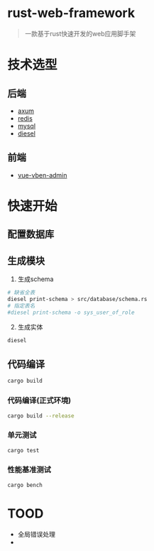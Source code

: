 # rust-web-framework
> 一款基于rust快速开发的web应用脚手架
# 技术选型
## 后端
- [axum](https://github.com/tokio-rs/axum)
- [redis](https://github.com/redis/redis)
- [mysql](https://github.com/mysql/mysql-server)
- [diesel](https://github.com/SeaQL/sea-orm)
## 前端
- [vue-vben-admin](https://vben.vvbin.cn/)
# 快速开始

## 配置数据库

## 生成模块

1. 生成schema
```bash
# 缺省全表
diesel print-schema > src/database/schema.rs
# 指定表名
#diesel print-schema -o sys_user_of_role
```
2. 生成实体
```bash
diesel  
```

## 代码编译
```bash
cargo build
```

### 代码编译(正式环境)
```bash
cargo build --release
```

### 单元测试
```bash
cargo test
```

### 性能基准测试
```bash
cargo bench
```

# TOOD
- 全局错误处理
- 